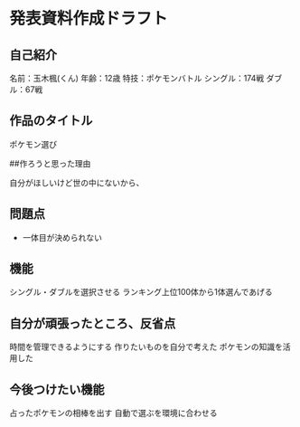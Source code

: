# 発表資料作成ドラフト
## 自己紹介

名前：玉木楓(くん)
年齢：12歳
特技：ポケモンバトル
シングル：174戦
ダブル：67戦

## 作品のタイトル

ポケモン選び

##作ろうと思った理由

自分がほしいけど世の中にないから、

## 問題点

- 一体目が決められない

## 機能

シングル・ダブルを選択させる
ランキング上位100体から1体選んであげる

## 自分が頑張ったところ、反省点

時間を管理できるようにする
作りたいものを自分で考えた
ポケモンの知識を活用した

## 今後つけたい機能

占ったポケモンの相棒を出す
自動で選ぶを環境に合わせる

